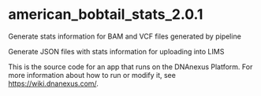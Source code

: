 <!-- dx-header -->
# american_bobtail_stats_2.0.1

Generate stats information for BAM and VCF files generated by pipeline

Generate JSON files with stats information for uploading into LIMS

This is the source code for an app that runs on the DNAnexus Platform.
For more information about how to run or modify it, see
https://wiki.dnanexus.com/.
<!-- /dx-header -->
